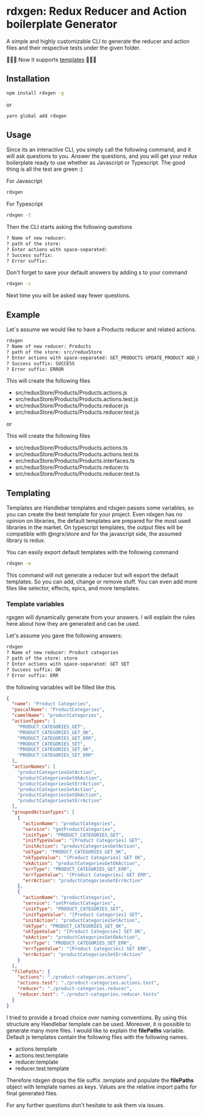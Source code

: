 # rdxgen: Redux Reducer and Action boilerplate Generator

A simple and highly customizable CLI to generate the reducer and action files and their respective tests under the given folder.

🎉🎉🎉 Now it supports [templates](#templating) 🎉🎉🎉

## Installation

```bash
npm install rdxgen -g
```

or

```bash
yarn global add rdxgen
```

## Usage

Since its an interactive CLI, you simply call the following command, and it will ask questions to you. Answer the questions, and you will get your redux boilerplate ready to use whether as Javascript or Typescript. The good thing is all the test are green :)

For Javascript

```bash
rdxgen
```

For Typescript

```bash
rdxgen -t
```

Then the CLI starts asking the following questions

```bash
? Name of new reducer:
? path of the store:
? Enter actions with space-separated:
? Success suffix:
? Error suffix:
```

Don't forget to save your default answers by adding s to your command

```bash
rdxgen -s
```

Next time you will be asked way fewer questions.

## Example

Let`s assume we would like to have a Products reducer and related actions.

```bash
rdxgen
? Name of new reducer: Products
? path of the store: src/reduxStore
? Enter actions with space-separated: GET_PRODUCTS UPDATE_PRODUCT ADD_PRODUCT DELETE_PRODUCT
? Success suffix: SUCCESS
? Error suffix: ERROR
```

This will create the following files

- src/reduxStore/Products/Products.actions.js
- src/reduxStore/Products/Products.actions.test.js
- src/reduxStore/Products/Products.reducer.js
- src/reduxStore/Products/Products.reducer.test.js

or

This will create the following files

- src/reduxStore/Products/Products.actions.ts
- src/reduxStore/Products/Products.actions.test.ts
- src/reduxStore/Products/Products.interfaces.ts
- src/reduxStore/Products/Products.reducer.ts
- src/reduxStore/Products/Products.reducer.test.ts

## Templating

Templates are Handlebar templates and rdxgen passes some variables, so you can create the best template for your project. Even rdxgen has no opinion on libraries, the default templates are prepared for the most used libraries in the market. On typescript templates, the output files will be compatible with @ngrx/store and for the javascript side, the assumed library is redux.

You can easily export default templates with the following command

```bash
rdxgen -e
```

This command will not generate a reducer but will export the default templates. So you can add, change or remove stuff. You can even add more files like selector, effects, epics, and more templates.

### Template variables

rgxgen will dynamically generate from your answers. I will explain the rules here about how they are generated and can be used.

Let's assume you gave the following answers:

```bash
rdxgen
? Name of new reducer: Product categories
? path of the store: store
? Enter actions with space-separated: GET SET
? Success suffix: OK
? Error suffix: ERR
```

the following variables will be filled like this.

```json
{
  "name": "Product Categories",
  "pascalName": "ProductCategories",
  "camelName": "productCategories",
  "actionTypes": [
    "PRODUCT_CATEGORIES_GET",
    "PRODUCT_CATEGORIES_GET_OK",
    "PRODUCT_CATEGORIES_GET_ERR",
    "PRODUCT_CATEGORIES_SET",
    "PRODUCT_CATEGORIES_SET_OK",
    "PRODUCT_CATEGORIES_SET_ERR"
  ],
  "actionNames": [
    "productCategoriesGetAction",
    "productCategoriesGetOkAction",
    "productCategoriesGetErrAction",
    "productCategoriesSetAction",
    "productCategoriesSetOkAction",
    "productCategoriesSetErrAction"
  ],
  "groupedActionTypes": [
    {
      "actionName": "productCategories",
      "service": "getProductCategories",
      "initType": "PRODUCT_CATEGORIES_GET",
      "initTypeValue": "[Product Categories] GET",
      "initAction": "productCategoriesGetAction",
      "okType": "PRODUCT_CATEGORIES_GET_OK",
      "okTypeValue": "[Product Categories] GET OK",
      "okAction": "productCategoriesGetOkAction",
      "errType": "PRODUCT_CATEGORIES_GET_ERR",
      "errTypeValue": "[Product Categories] GET ERR",
      "errAction": "productCategoriesGetErrAction"
    },
    {
      "actionName": "productCategories",
      "service": "setProductCategories",
      "initType": "PRODUCT_CATEGORIES_SET",
      "initTypeValue": "[Product Categories] SET",
      "initAction": "productCategoriesSetAction",
      "okType": "PRODUCT_CATEGORIES_SET_OK",
      "okTypeValue": "[Product Categories] SET OK",
      "okAction": "productCategoriesSetOkAction",
      "errType": "PRODUCT_CATEGORIES_SET_ERR",
      "errTypeValue": "[Product Categories] SET ERR",
      "errAction": "productCategoriesSetErrAction"
    }
  ],
  "filePaths": {
    "actions": "./product-categories.actions",
    "actions.test": "./product-categories.actions.test",
    "reducer": "./product-categories.reducer",
    "reducer.test": "./product-categories.reducer.tests"
  }
}
```
I tried to provide a broad choice over naming conventions. By using this structure any Handlebar template can be used. Moreover, it is possible to generate many more files. I would like to explain the **filePaths** variable. Default js templates contain the following files with the following names.
 * actions.template
 * actions.test.template
 * reducer.template
 * reducer.test.template

Therefore rdxgen drops the file suffix .template and populate the **filePaths** object with template names as keys. Values are the relative import paths for final generated files.

For any further questions don't hesitate to ask them via issues.

